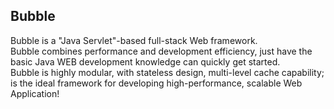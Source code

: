 Bubble
------------------------------
Bubble is a "Java Servlet"-based full-stack Web framework.<br/>
Bubble combines performance and development efficiency, just have the basic Java WEB development knowledge can quickly get started.<br/>
Bubble is highly modular, with stateless design, multi-level cache capability; is the ideal framework for developing high-performance, scalable Web Application!<br/>


